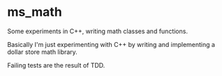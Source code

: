 # ms_math

Some experiments in C++, writing math classes and functions.

Basically I'm just experimenting with C++ by writing and implementing 
a dollar store math library.

Failing tests are the result of TDD.